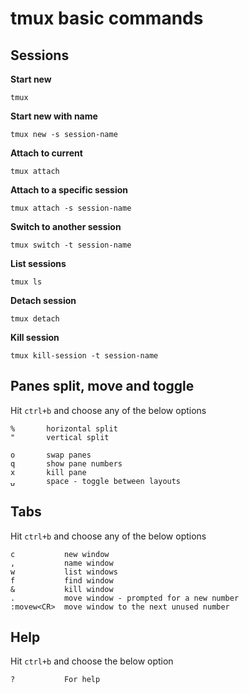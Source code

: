 # tmux basic commands

## Sessions

**Start new**

    tmux

**Start new with name**

    tmux new -s session-name
    
**Attach to current**

    tmux attach
    
**Attach to a specific session**

    tmux attach -s session-name

**Switch to another session**

    tmux switch -t session-name

**List sessions**

    tmux ls

**Detach session**

    tmux detach
    
**Kill session**    

    tmux kill-session -t session-name

## Panes split, move and toggle

Hit `ctrl+b` and choose any of the below options

```
%       horizontal split
"       vertical split

o       swap panes
q       show pane numbers
x       kill pane
⍽       space - toggle between layouts
```

## Tabs

Hit `ctrl+b` and choose any of the below options

```
c           new window
,           name window
w           list windows
f           find window
&           kill window
.           move window - prompted for a new number
:movew<CR>  move window to the next unused number
```

## Help

Hit `ctrl+b` and choose the below option

```
?           For help
```
